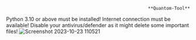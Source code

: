                                                           **Quantom-Tool**






Python 3.10 or above must be installed!
Internet connection must be available!
Disable your antivirus/defender as it might delete some important files!
![Screenshot 2023-10-23 110521](https://github.com/QuantomTool/Quantom-Tool/assets/148762982/7cf8f726-3b49-4215-9029-f5151a5c9177)
